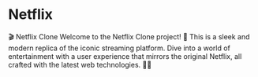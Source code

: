 # Netflix
🎬 Netflix Clone Welcome to the Netflix Clone project! 🌟 This is a sleek and modern replica of the iconic streaming platform. Dive into a world of entertainment with a user experience that mirrors the original Netflix, all crafted with the latest web technologies. 🎥🍿
